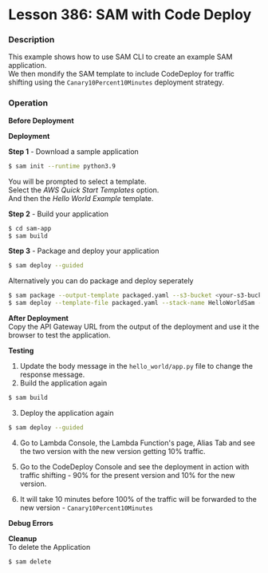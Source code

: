 # Lesson 386: SAM with Code Deploy

### Description

This example shows how to use SAM CLI to create an example SAM application.  
We then mondify the SAM template to include CodeDeploy for traffic shifting using the `Canary10Percent10Minutes` deployment strategy.

### Operation

**Before Deployment**

**Deployment**

**Step 1** - Download a sample application

```bash
$ sam init --runtime python3.9
```

You will be prompted to select a template.  
Select the _AWS Quick Start Templates_ option.  
And then the _Hello World Example_ template.

**Step 2** - Build your application

```bash
$ cd sam-app
$ sam build
```

**Step 3** - Package and deploy your application

```bash
$ sam deploy --guided
```

Alternatively you can do package and deploy seperately

```bash
$ sam package --output-template packaged.yaml --s3-bucket <your-s3-bucket>
$ sam deploy --template-file packaged.yaml --stack-name HelloWorldSam --capabilities CAPABILITY_IAM
```

**After Deployment**  
Copy the API Gateway URL from the output of the deployment and use it the browser to test the application.

**Testing**

1. Update the body message in the `hello_world/app.py` file to change the response message.
2. Build the application again

```bash
$ sam build
```

3. Deploy the application again

```bash
$ sam deploy --guided
```

4. Go to Lambda Console, the Lambda Function's page, Alias Tab and see the two version with the new version getting 10% traffic.

5. Go to the CodeDeploy Console and see the deployment in action with traffic shifting - 90% for the present version and 10% for the new version.

6. It will take 10 minutes before 100% of the traffic will be forwarded to the new version - `Canary10Percent10Minutes`

**Debug Errors**

**Cleanup**  
To delete the Application

```bash
$ sam delete
```
